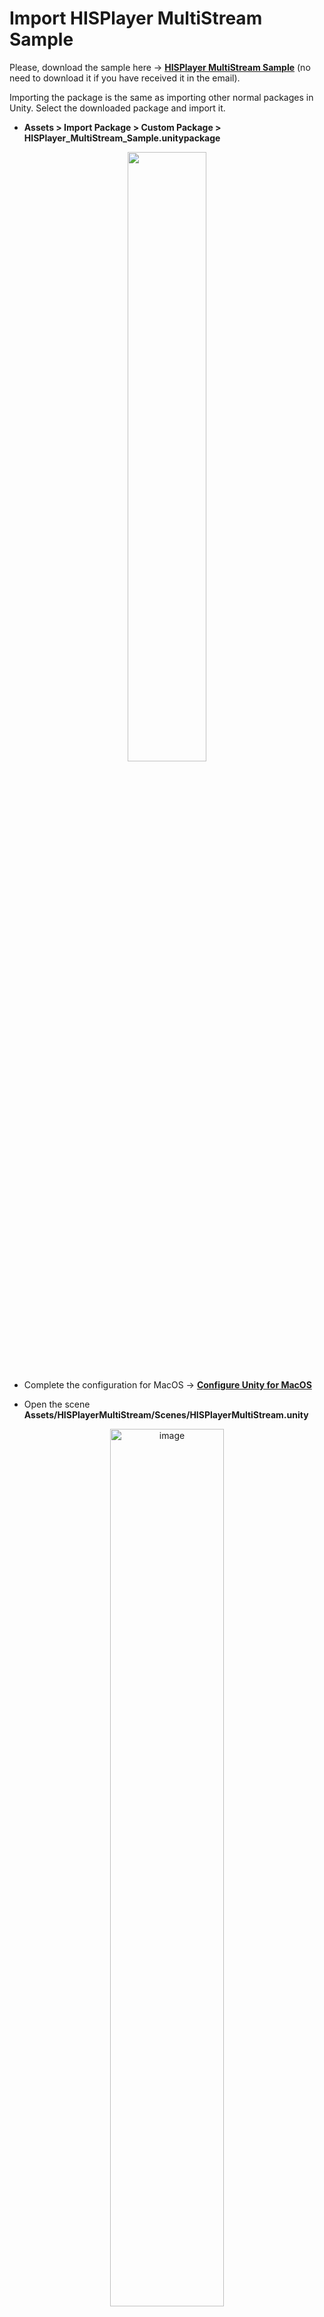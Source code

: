 # Import HISPlayer MultiStream Sample

Please, download the sample here -> [**HISPlayer MultiStream Sample**](https://downloads.hisplayer.com/Unity/AllPlatforms/HISPlayer_MultiStream_Sample.unitypackage) 
(no need to download it if you have received it in the email).

Importing the package is the same as importing other normal packages in Unity. Select the downloaded package and import it.

- **Assets > Import Package > Custom Package > HISPlayer_MultiStream_Sample.unitypackage**

<p align="center">
  <img width=50% src="https://github.com/HISPlayer/UnityAndroid-SDK/assets/47497948/9cddf00f-9abc-4075-9bc2-ba278b92a7f9">
</p>

- Complete the configuration for MacOS ->  [**Configure Unity for MacOS**](./setup-guide.md#12-configure-unity-for-macos)

- Open the scene **Assets/HISPlayerMultiStream/Scenes/HISPlayerMultiStream.unity**

<p align="center">
  <img width=60% alt="image" src="https://github.com/HISPlayer/UnityAndroid-SDK/assets/47497948/947b66af-5f9f-4277-b9de-831e097c52ef">
</p>

- Import TextMesh Pro Essential

- Input the license key through the Inspector. **HISPlayerMultiStreamController** GameObject -> **HISPlayerMultiStreamController** component -> **License Key**

<p align="center">
  <img width=80% alt="image" src="https://github.com/HISPlayer/UnityiOS-SDK/assets/47497948/af5403d2-1d0c-46c0-b70e-c4217c52d151">
</p>

- Open **File** > **Build Settings** > **Add Open Scenes**

<p align="center">
  <img width=70% alt="image" src="https://github.com/HISPlayer/UnityAndroid-SDK/assets/47497948/743e0fcb-7749-4844-aa42-f0c92e59dbc0">
</p>

- Build and Run

To check how to set up the SDK and API usage, please refer to **Assets/HISPlayerMultiStream/Scripts/HISPlayerMultiStreamController.cs** and **HISPlayerMultiStreamController GameObject** in the Editor.

## MultiStream UI Demo
The UI components in the sample scene are fully modifiable and each stream has its own UI. The sample is intended to show a comprehensive scene using the HISPlayer SDK to help demonstrate features such as play, pause, seek, etc using the multi stream feature. 

<p align="center">
  <img width=55% alt="image" src="https://github.com/HISPlayer/UnityAndroid-SDK/assets/47497948/831e1bfa-6b41-4051-83a4-49e5537d9c11">
</p>

<p align="center">
<img width=90% alt="image" src="https://github.com/HISPlayer/UnityAndroid-SDK/assets/47497948/965817d8-32f8-40f9-9bbc-7471929558ae">
</p>

## Add/Remove Streams and URLs
In order to add/remove streams and URLs, please refer to the component **HISPlayerMultiStreamController** attached to the
**HISPlayerMultiStreamController GameObject** in the **Inspector**. 

### Add/Remove Streams

You can add/remove streams by pressing the buttons **+/-** in the **Multi Stream Properties list**. Once a new stream is added, please, select the render mode and the surface where you want to display your videos (Material, Raw Image or RenderTexture). 

<p align="center">
  <img width=70% alt="streams" src="https://github.com/HISPlayer/UnityAndroid-SDK/assets/47497948/4bae2a6a-16ba-4ba7-ae7a-911a8f0a3185">
</p>

<p align="center">
  <img width=70% alt="render" src="https://github.com/HISPlayer/UnityAndroid-SDK/assets/47497948/4e93b5bd-c0e8-420b-aa67-fae5c4e59f7c">
</p>

### Change URL
To change the default video URL using your own URL, please replace the element value with your own URL in the **URL list** of the stream you want to modify.

<p align="center">
  <img width=60% alt="image" src="https://github.com/HISPlayer/UnityiOS-SDK/assets/47497948/9f0cd526-bc77-468e-95a3-324def7d4e10">
</p>

### Add/Remove URLs

You can add/remove URLs by selecting one element from the **Multi Stream Properties list** and then pressing the buttons **+/-** in the **Url list**.
For changing the content of the videos, please refer to **[ChangeVideoContent](https://hisplayer.github.io/UnityMacOS-SDK/#/hisplayer-api?id=protected-void-changevideocontentint-playerindex-int-urlindex)** API.

<p align="center">
  <img width=70% alt="urls" src="https://github.com/HISPlayer/UnityAndroid-SDK/assets/47497948/bf03d4a3-d1a5-4e4d-b572-10bbe18c1f86">
</p>

